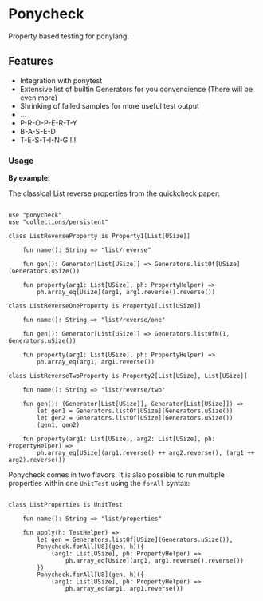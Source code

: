 # Ponycheck

Property based testing for ponylang.

## Features

* Integration with ponytest
* Extensive list of builtin Generators for you convencience (There will be even more)
* Shrinking of failed samples for more useful test output
* ...
* P-R-O-P-E-R-T-Y
* B-A-S-E-D
* T-E-S-T-I-N-G !!!


### Usage 

**By example:**

The classical List reverse properties from the quickcheck paper:

```pony

use "ponycheck"
use "collections/persistent"

class ListReverseProperty is Property1[List[USize]]
    
    fun name(): String => "list/reverse"

    fun gen(): Generator[List[USize]] => Generators.listOf[USize](Generators.uSize())
    
    fun property(arg1: List[USize], ph: PropertyHelper) =>
        ph.array_eq[Usize](arg1, arg1.reverse().reverse())

class ListReverseOneProperty is Property1[List[USize]]

    fun name(): String => "list/reverse/one"

    fun gen(): Generator[List[USize]] => Generators.listOfN(1, Generators.uSize())

    fun property(arg1: List[USize], ph: PropertyHelper) =>
        ph.array_eq(arg1, arg1.reverse())

class ListReverseTwoProperty is Property2[List[USize], List[USize]]

    fun name(): String => "list/reverse/two"

    fun gen(): (Generator[List[USize]], Generator[List[USize]]) =>
        let gen1 = Generators.listOf[USize](Generators.uSize())
        let gen2 = Generators.listOf[USize](Generators.uSize())
        (gen1, gen2)

    fun property(arg1: List[USize], arg2: List[USize], ph: PropertyHelper) =>
        ph.array_eq[USize](arg1.reverse() ++ arg2.reverse(), (arg1 ++ arg2).reverse())
```

Ponycheck comes in two flavors. It is also possible to run multiple properties 
within one ``UnitTest`` using the ``forAll`` syntax:

```pony

class ListProperties is UnitTest

    fun name(): String => "list/properties"

    fun apply(h: TestHelper) =>
        let gen = Generators.listOf[USize](Generators.uSize()),
        Ponycheck.forAll[U8](gen, h)({
            (arg1: List[USize], ph: PropertyHelper) =>
                ph.array_eq[Usize](arg1, arg1.reverse().reverse())
        })
        Ponycheck.forAll[U8](gen, h)({
            (arg1: List[USize], ph: PropertyHelper) =>
                ph.array_eq(arg1, arg1.reverse())

```

